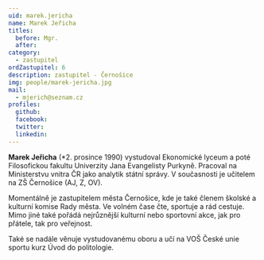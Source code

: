 ```yaml
---
uid: marek.jericha
name: Marek Jeřicha
titles:
  before: Mgr.
  after:
category:
  - zastupitel
ordZastupitel: 6
description: zastupitel - Černošice
img: people/marek-jericha.jpg
mail:
  - mjerich@seznam.cz
profiles:
  github:
  facebook:
  twitter:
  linkedin:
---
```


**Marek Jeřicha** (*2. prosince 1990) vystudoval Ekonomické lyceum a poté Filosofickou fakultu Univerzity Jana Evangelisty Purkyně. Pracoval na Ministerstvu vnitra ČR jako analytik státní správy. V současnosti je učitelem na ZŠ Černošice (AJ, Z, OV).

Momentálně je zastupitelem města Černošice, kde je také členem školské a kulturní komise Rady města. Ve volném čase čte, sportuje a rád cestuje. Mimo jiné také pořádá nejrůznější kulturní nebo sportovní akce, jak pro přátele, tak pro veřejnost.

Také se nadále věnuje vystudovanému oboru a učí na VOŠ České unie sportu kurz Úvod do politologie. 

